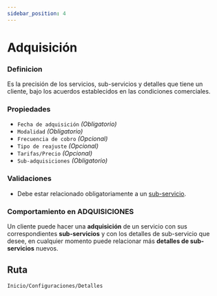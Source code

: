 ```yaml
---
sidebar_position: 4
---
```


# Adquisición

### Definicion
Es la precisión de los servicios, sub-servicios y detalles que tiene un cliente, bajo los acuerdos establecidos en las condiciones comerciales.

### Propiedades
- `Fecha de adquisición` *(Obligatorio)*
- `Modalidad` *(Obligatorio)*
- `Frecuencia de cobro` *(Opcional)*
- `Tipo de reajuste` *(Opcional)*
- `Tarifas/Precio` *(Opcional)*
- `Sub-adquisiciones` *(Obligatorio)*

### Validaciones

- Debe estar relacionado obligatoriamente a un [sub-servicio](./subService).

### Comportamiento en ADQUISICIONES
Un cliente puede hacer una **adquisición** de un servicio con sus correspondientes **sub-servicios** y con los detalles de sub-servicio que desee, en cualquier momento puede relacionar más **detalles de sub-servicios** nuevos.

## Ruta
`Inicio/Configuraciones/Detalles`